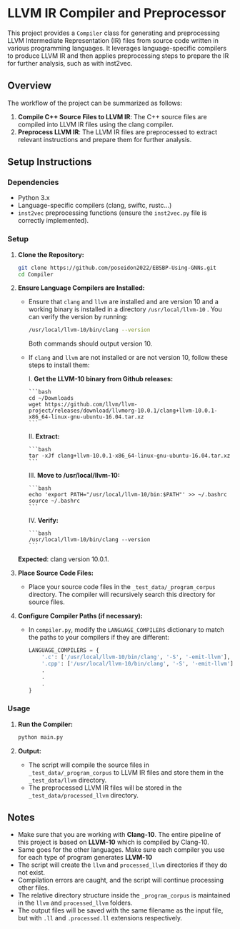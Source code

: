 # LLVM IR Compiler and Preprocessor

This project provides a `Compiler` class for generating and preprocessing LLVM Intermediate Representation (IR) files from source code written in various programming languages. It leverages language-specific compilers to produce LLVM IR and then applies preprocessing steps to prepare the IR for further analysis, such as with inst2vec.

## Overview

The workflow of the project can be summarized as follows:

1. **Compile C++ Source Files to LLVM IR**: The C++ source files are compiled into LLVM IR files using the clang compiler.
2. **Preprocess LLVM IR**: The LLVM IR files are preprocessed to extract relevant instructions and prepare them for further analysis.

## Setup Instructions

### Dependencies

- Python 3.x
- Language-specific compilers (clang, swiftc, rustc...)
- `inst2vec` preprocessing functions (ensure the `inst2vec.py` file is correctly implemented).

### Setup

1.  **Clone the Repository:**
    ```bash
    git clone https://github.com/poseidon2022/EBSBP-Using-GNNs.git
    cd Compiler
    ```

2.  **Ensure Language Compilers are Installed:**
    -   Ensure that `clang` and `llvm` are installed and are version 10 and a working binary is installed in a directory `/usr/local/llvm-10` . You can verify the version by running:
        ```bash
        /usr/local/llvm-10/bin/clang --version
        ```
        Both commands should output version 10.

    -   If `clang` and `llvm` are not installed or are not version 10, follow these steps to install them:

        I. **Get the LLVM-10 binary from Github releases:**

            ```bash
            cd ~/Downloads
            wget https://github.com/llvm/llvm-project/releases/download/llvmorg-10.0.1/clang+llvm-10.0.1-x86_64-linux-gnu-ubuntu-16.04.tar.xz
            ```

        II. **Extract:**
        
            ```bash
            tar -xJf clang+llvm-10.0.1-x86_64-linux-gnu-ubuntu-16.04.tar.xz
            ```

        III. **Move to /usr/local/llvm-10:**

            ```bash
            echo 'export PATH="/usr/local/llvm-10/bin:$PATH"' >> ~/.bashrc
            source ~/.bashrc
            ```

        IV. **Verify:**

            ```bash
            /usr/local/llvm-10/bin/clang --version
            ```      
      **Expected**: clang version 10.0.1.


3.  **Place Source Code Files:**
    -   Place your source code files in the `_test_data/_program_corpus` directory. The compiler will recursively search this directory for source files.

4.  **Configure Compiler Paths (if necessary):**
    -   In `compiler.py`, modify the `LANGUAGE_COMPILERS` dictionary to match the paths to your compilers if they are different:
        ```python
        LANGUAGE_COMPILERS = {
            '.c': ['/usr/local/llvm-10/bin/clang', '-S', '-emit-llvm'],
            '.cpp': ['/usr/local/llvm-10/bin/clang', '-S', '-emit-llvm'],
            .
            .
            .
        }
        ```

### Usage

1.  **Run the Compiler:**
    ```bash
    python main.py
    ```

2.  **Output:**
    -   The script will compile the source files in `_test_data/_program_corpus` to LLVM IR files and store them in the `_test_data/llvm` directory.
    -   The preprocessed LLVM IR files will be stored in the `_test_data/processed_llvm` directory.

## Notes

-   Make sure that you are working with **Clang-10**. The entire pipeline of this project is based on **LLVM-10** which is compiled by Clang-10.
-   Same goes for the other languages. Make sure each compiler you use for each type of program generates **LLVM-10**
-   The script will create the `llvm` and `processed_llvm` directories if they do not exist.
-   Compilation errors are caught, and the script will continue processing other files.
-   The relative directory structure inside the `_program_corpus` is maintained in the `llvm` and `processed_llvm` folders.
-   The output files will be saved with the same filename as the input file, but with `.ll` and `.processed.ll` extensions respectively.
